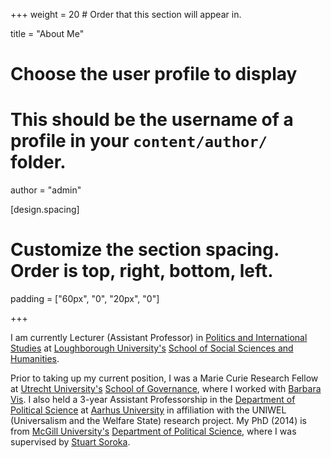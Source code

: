 +++
weight = 20  # Order that this section will appear in.

title = "About Me"

# Choose the user profile to display
# This should be the username of a profile in your `content/author/` folder.
author = "admin"

[design.spacing]
  # Customize the section spacing. Order is top, right, bottom, left.
  padding = ["60px", "0", "20px", "0"]
  
+++

I am currently Lecturer (Assistant Professor) in [Politics and International Studies](https://www.lboro.ac.uk/departments/phir/) at [Loughborough University's](https://www.lboro.ac.uk) [School of Social Sciences and Humanities](https://www.lboro.ac.uk/schools/social-sciences-humanities/).

Prior to taking up my current position, I was a Marie Curie Research Fellow at [Utrecht University's](https://www.uu.nl/en/) [School of Governance](https://www.uu.nl/en/organisation/utrecht-university-school-of-governance), where I worked with [Barbara Vis](http://www.barbaravis.nl). I also held a 3-year Assistant Professorship in the [Department of Political Science](http://ps.au.dk/en/) at [Aarhus University](http://au.dk/en/) in affiliation with the UNIWEL (Universalism and the Welfare State) research project. My PhD (2014) is from [McGill University's](http://www.mcgill.ca/) [Department of Political Science](http://www.mcgill.ca/politicalscience/), where I was supervised by [Stuart Soroka](http://www.snsoroka.com).
